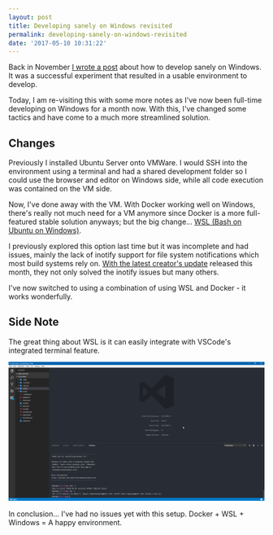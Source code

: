 ```yaml
---
layout: post
title: Developing sanely on Windows revisited
permalink: developing-sanely-on-windows-revisited
date: '2017-05-10 10:31:22'
---
```


Back in November [I wrote a post](/developing-sanely-on-windows) about how to develop sanely on Windows. It was a successful experiment that resulted in a usable environment to develop.

Today, I am re-visiting this with some more notes as I've now been full-time developing on Windows for a month now. With this, I've changed some tactics and have come to a much more streamlined solution.

## Changes

Previously I installed Ubuntu Server onto VMWare. I would SSH into the environment using a terminal and had a shared development folder so I could use the browser and editor on Windows side, while all code execution was contained on the VM side.

Now, I've done away with the VM. With Docker working well on Windows, there's really not much need for a VM anymore since Docker is a more full-featured stable solution anyways; but the big change... [WSL (Bash on Ubuntu on Windows)](https://msdn.microsoft.com/en-us/commandline/wsl/about).

I previously explored this option last time but it was incomplete and had issues, mainly the lack of inotify support for file system notifications which most build systems rely on. [With the latest creator's update](https://blogs.msdn.microsoft.com/wsl/2017/04/18/file-system-improvements-to-the-windows-subsystem-for-linux/) released this month, they not only solved the inotify issues but many others.

I've now switched to using a combination of using WSL and Docker - it works wonderfully.

## Side Note

The great thing about WSL is it can easily integrate with VSCode's integrated terminal feature.

[![VS Code with WSL](/assets/images/0000/vs-code-wsl.png)](/assets/images/0000/vs-code-wsl.png)

In conclusion... I've had no issues yet with this setup. Docker + WSL + Windows = A happy environment.
